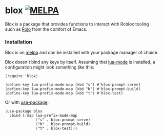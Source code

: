 # blox [![MELPA](https://melpa.org/packages/blox-badge.svg)](https://melpa.org/#/blox)

Blox is a package that provides functions to interact with Roblox tooling such as [Rojo](https://github.com/rojo-rbx/rojo) from the comfort of Emacs.

### Installation

Blox is on [melpa](https://melpa.org) and can be installed with your package manager of choice.

Blox doesn't bind any keys by itself. Assuming that [lua-mode](https://github.com/immerrr/lua-mode) is installed, a configuration might look something like this:

```elisp
(require 'blox)

(define-key lua-prefix-mode-map (kbd "s") #'blox-prompt-serve)
(define-key lua-prefix-mode-map (kbd "b") #'blox-prompt-build)
(define-key lua-prefix-mode-map (kbd "t") #'blox-test)
```

Or with [use-package](https://github.com/jwiegley/use-package):

```elisp
(use-package blox
  :bind (:map lua-prefix-mode-map
              ("s" . blox-prompt-serve)
              ("b" . blox-prompt-build)
              ("t" . blox-test)))
```
